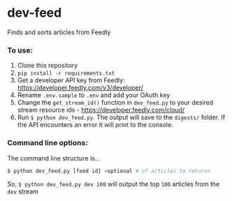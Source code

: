 # dev-feed
Finds and sorts articles from Feedly

### To use:
1. Clone this repository
2. `pip install -r requirements.txt`
3. Get a developer API key from Feedly: https://developer.feedly.com/v3/developer/
4. Rename `.env.sample` to `.env` and add your OAuth key
5. Change the `get_stream_id()` function in `dev_feed.py` to your desired stream resource ids - https://developer.feedly.com/cloud/
6. Run `$ python dev_feed.py`. The output will save to the `digests/` folder. If the API encounters an error it will print to the console.

### Command line options:
The command line structure is...

```bash
$ python dev_feed.py [feed id] <optional # of articles to return>
```

So, `$ python dev_feed.py dev 100` will output the top `100` articles from the `dev` stream
